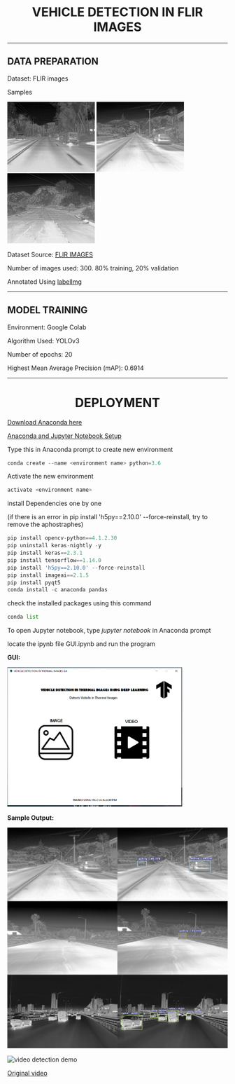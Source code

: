 <h1 align="center"><b>VEHICLE DETECTION IN FLIR IMAGES</b></h1>

---

## DATA PREPARATION

 Dataset: FLIR images

Samples

<img src="DEPLOYMENT/test/image(373).jpg" alt="drawing" width="200"/> <img src="DEPLOYMENT/test/image(379).jpg" alt="drawing" width="200"/> <img src="DEPLOYMENT/test/image-_383_.jpg" alt="drawing" width="200"/>




Dataset Source: [FLIR IMAGES](https://www.kaggle.com/deepnewbie/flir-thermal-images-dataset)

Number of images used: 300. 80% training, 20% validation

Annotated Using [labelImg](https://github.com/tzutalin/labelImg)

---

## MODEL TRAINING
Environment: Google Colab

Algorithm Used: YOLOv3

Number of epochs: 20

Highest Mean Average Precision (mAP): 0.6914

---

<h1 align="center"><b>DEPLOYMENT</b></h1>

[Download Anaconda here](https://www.anaconda.com/products/individual)

[Anaconda and Jupyter Notebook Setup](https://www.youtube.com/watch?v=syijLJ3oQzU)

Type this in Anaconda prompt to create new environment

```python 
conda create --name <environment name> python=3.6
```
Activate the new environment

```python 
activate <environment name>
```
install Dependencies one by one 

(if there is an error in pip install 'h5py==2.10.0' --force-reinstall, try to remove the aphostraphes)
```python 
pip install opencv-python==4.1.2.30
pip uninstall keras-nightly -y
pip install keras==2.3.1
pip install tensorflow==1.14.0
pip install 'h5py==2.10.0' --force-reinstall
pip install imageai==2.1.5
pip install pyqt5
conda install -c anaconda pandas
```
check the installed packages using this command

```python 
conda list
```
To open Jupyter notebook, type *jupyter notebook* in Anaconda prompt

locate the ipynb file GUI.ipynb and run the program

**GUI:**

<img src="GUI screenshot.png" alt="drawing" width="400"/>

**Sample Output:**

<img src="input_vs_output.jpg" alt="drawing" width="600"/>

![video detection demo](https://user-images.githubusercontent.com/69584351/139650405-0e43b3b3-bad6-4952-82cd-28f78ec4038a.gif)

[Original video](https://www.youtube.com/watch?v=P_AtzUVaHJ8)

